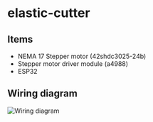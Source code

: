 # elastic-cutter

## Items
- NEMA 17 Stepper motor (42shdc3025-24b)
- Stepper motor driver module (a4988)
- ESP32

## Wiring diagram
![Wiring diagram](https://elfnor.com/images/A4988_circuit.jpg)
